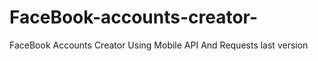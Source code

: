 # FaceBook-accounts-creator-
 FaceBook Accounts Creator Using Mobile API And Requests  last version 
